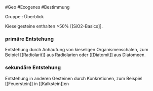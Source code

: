 #Geo #Exogenes #Bestimmung 

Gruppe:: Überblick

Kieselgesteine enthalten >50% [[SiO2-Basics]].

### primäre Entstehung

Entstehung durch Anhäufung von kieseligen Organismenschalen, zum Beipiel [[Radiolarit]] aus Radiolarien oder [[Diatomit]] aus Diatomeen. 

### sekundäre Entstehung

Entstehung in anderen Gesteinen durch Konkretionen, zum Beispiel [[Feuerstein]] in [[Kalkstein]]en